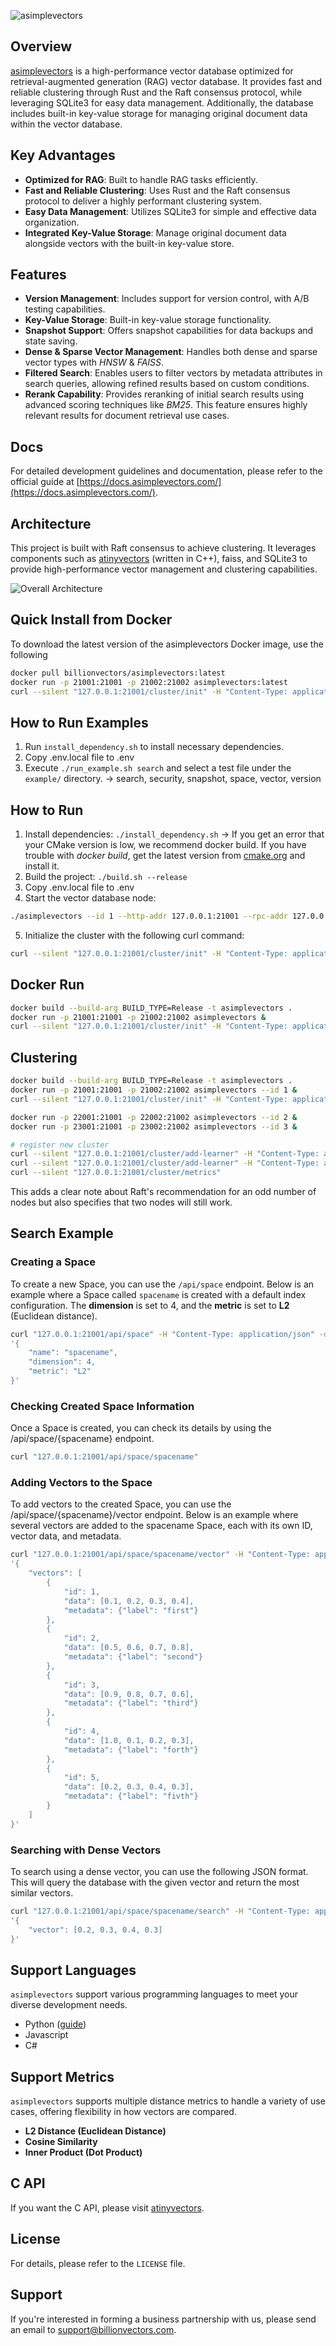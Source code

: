 ![asimplevectors](docs/images/logo.svg)

## Overview

[asimplevectors](https://docs.asimplevectors.com/) is a high-performance vector database optimized for retrieval-augmented generation (RAG) vector database. It provides fast and reliable clustering through Rust and the Raft consensus protocol, while leveraging SQLite3 for easy data management. Additionally, the database includes built-in key-value storage for managing original document data within the vector database.

## Key Advantages

- **Optimized for RAG**: Built to handle RAG tasks efficiently.
- **Fast and Reliable Clustering**: Uses Rust and the Raft consensus protocol to deliver a highly performant clustering system.
- **Easy Data Management**: Utilizes SQLite3 for simple and effective data organization.
- **Integrated Key-Value Storage**: Manage original document data alongside vectors with the built-in key-value store.

## Features

- **Version Management**: Includes support for version control, with A/B testing capabilities.
- **Key-Value Storage**: Built-in key-value storage functionality.
- **Snapshot Support**: Offers snapshot capabilities for data backups and state saving.
- **Dense & Sparse Vector Management**: Handles both dense and sparse vector types with *HNSW* & *FAISS*.
- **Filtered Search**: Enables users to filter vectors by metadata attributes in search queries, allowing refined results based on custom conditions.
- **Rerank Capability**: Provides reranking of initial search results using advanced scoring techniques like *BM25*. This feature ensures highly relevant results for document retrieval use cases.

## Docs

For detailed development guidelines and documentation, please refer to the official guide at [https://docs.asimplevectors.com/](https://docs.asimplevectors.com/).

## Architecture

This project is built with Raft consensus to achieve clustering. It leverages components such as [atinyvectors](https://github.com/billionvectors/atinyvectors) (written in C++), faiss, and SQLite3 to provide high-performance vector management and clustering capabilities.

![Overall Architecture](docs/images/overallarchitecture.svg)

## Quick Install from Docker
To download the latest version of the asimplevectors Docker image, use the following
```bash
docker pull billionvectors/asimplevectors:latest
docker run -p 21001:21001 -p 21002:21002 asimplevectors:latest
curl --silent "127.0.0.1:21001/cluster/init" -H "Content-Type: application/json" -d '{}'
```

## How to Run Examples

1. Run `install_dependency.sh` to install necessary dependencies.
2. Copy .env.local file to .env
3. Execute `./run_example.sh search` and select a test file under the `example/` directory.
-> search, security, snapshot, space, vector, version

## How to Run

1. Install dependencies: `./install_dependency.sh`
-> If you get an error that your CMake version is low, we recommend docker build. If you have trouble with *docker build*, get the latest version from [cmake.org](https://cmake.org) and install it. 
2. Build the project: `./build.sh --release`
3. Copy .env.local file to .env
4. Start the vector database node:
```bash
./asimplevectors --id 1 --http-addr 127.0.0.1:21001 --rpc-addr 127.0.0.1:22001 &
```
5. Initialize the cluster with the following curl command:
```bash
curl --silent "127.0.0.1:21001/cluster/init" -H "Content-Type: application/json" -d '{}'
```
## Docker Run

```bash
docker build --build-arg BUILD_TYPE=Release -t asimplevectors .
docker run -p 21001:21001 -p 21002:21002 asimplevectors &
curl --silent "127.0.0.1:21001/cluster/init" -H "Content-Type: application/json" -d '{}'
```

## Clustering
```bash
docker build --build-arg BUILD_TYPE=Release -t asimplevectors .
docker run -p 21001:21001 -p 21002:21002 asimplevectors --id 1 &
curl --silent "127.0.0.1:21001/cluster/init" -H "Content-Type: application/json" -d '{}'

docker run -p 22001:21001 -p 22002:21002 asimplevectors --id 2 &
docker run -p 23001:21001 -p 23002:21002 asimplevectors --id 3 &

# register new cluster
curl --silent "127.0.0.1:21001/cluster/add-learner" -H "Content-Type: application/json" -d '[2, "127.0.0.1:22001", "127.0.0.1:22002"]'
curl --silent "127.0.0.1:21001/cluster/add-learner" -H "Content-Type: application/json" -d '[3, "127.0.0.1:23001", "127.0.0.1:23001"]'
curl --silent "127.0.0.1:21001/cluster/metrics"
```
This adds a clear note about Raft's recommendation for an odd number of nodes but also specifies that two nodes will still work.

## Search Example
### Creating a Space

To create a new Space, you can use the `/api/space` endpoint. Below is an example where a Space called `spacename` is created with a default index configuration. The **dimension** is set to 4, and the **metric** is set to **L2** (Euclidean distance).

```bash
curl "127.0.0.1:21001/api/space" -H "Content-Type: application/json" -d  \
'{
    "name": "spacename",
    "dimension": 4,
    "metric": "L2"
}'
```

### Checking Created Space Information

Once a Space is created, you can check its details by using the /api/space/{spacename} endpoint.

```bash
curl "127.0.0.1:21001/api/space/spacename"
```

### Adding Vectors to the Space

To add vectors to the created Space, you can use the /api/space/{spacename}/vector endpoint. Below is an example where several vectors are added to the spacename Space, each with its own ID, vector data, and metadata.

```bash
curl "127.0.0.1:21001/api/space/spacename/vector" -H "Content-Type: application/json" -d   \
'{
    "vectors": [
        {
            "id": 1,
            "data": [0.1, 0.2, 0.3, 0.4],
            "metadata": {"label": "first"}
        },
        {
            "id": 2,
            "data": [0.5, 0.6, 0.7, 0.8],
            "metadata": {"label": "second"}
        },
        {
            "id": 3,
            "data": [0.9, 0.8, 0.7, 0.6],
            "metadata": {"label": "third"}
        },
        {
            "id": 4,
            "data": [1.0, 0.1, 0.2, 0.3],
            "metadata": {"label": "forth"}
        },
        {
            "id": 5,
            "data": [0.2, 0.3, 0.4, 0.3],
            "metadata": {"label": "fivth"}
        }
    ]
}'
```

### Searching with Dense Vectors

To search using a dense vector, you can use the following JSON format. This will query the database with the given vector and return the most similar vectors.

```bash
curl "127.0.0.1:21001/api/space/spacename/search" -H "Content-Type: application/json" -d  \
'{
    "vector": [0.2, 0.3, 0.4, 0.3]
}'
```

## Support Languages
`asimplevectors` support various programming languages to meet your diverse development needs.
- Python ([guide](https://github.com/billionvectors/client_api/blob/main/python/README.md))
- Javascript
- C#

## Support Metrics
`asimplevectors` supports multiple distance metrics to handle a variety of use cases, offering flexibility in how vectors are compared.
- **L2 Distance (Euclidean Distance)**
- **Cosine Similarity**
- **Inner Product (Dot Product)**

## C API
If you want the C API, please visit [atinyvectors](https://github.com/billionvectors/atinyvectors).

## License

For details, please refer to the `LICENSE` file.

## Support

If you're interested in forming a business partnership with us, please send an email to [support@billionvectors.com](mailto:support@billionvectors.com).
